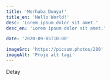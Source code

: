 ```yaml
---
title: 'Merhaba Dunya!'
title_en: 'Hello World!'
desc: 'Lorem ipsum dolor sit amet.'
desc_en: 'Lorem ipsum dolor sit amet.'

date: '2020-09-05T10:00'

imageSrc: 'https://picsum.photos/200'
imageAlt: 'Proje alt tagi'
---
```


Detay
